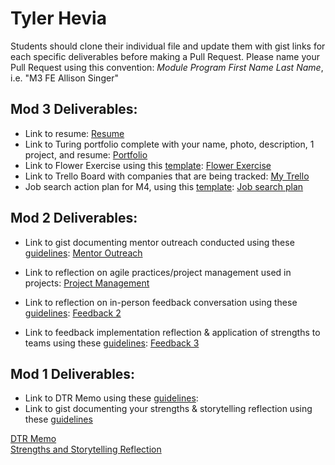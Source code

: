 # Tyler Hevia

Students should clone their individual file and update them with gist links for each specific deliverables before making a Pull Request. Please name your Pull Request using this convention: *Module Program First Name Last Name*, i.e. "M3 FE Allison Singer"

## Mod 3 Deliverables:

* Link to resume: [Resume](https://drive.google.com/file/d/0B52-HhfYDqM5b1h5dGtLa3lpOVk/view?usp=sharing) 
* Link to Turing portfolio complete with your name, photo, description, 1 project, and resume: [Portfolio](https://www.turing.io/user)
* Link to Flower Exercise using this [template](https://github.com/turingschool/career-development-curriculum/blob/master/files/Career%20Unit%20-%20The%20Flower%20Diagram.pdf): [Flower Exercise](https://gist.github.com/tylerjhevia/dad4f7bf17bb56fd718aa5cb27e7fa8d)
* Link to Trello Board with companies that are being tracked: [My Trello](https://trello.com/b/kLSo3cIw/my-to-do-board?menu=filter&filter=label:green,label:yellow,label:none)
* Job search action plan for M4, using this [template](https://github.com/turingschool/career-development-curriculum/blob/master/module_three/mod_4_action_plan_template.md): [Job search plan](https://gist.github.com/tylerjhevia/de6919a580be00d6aa5daafae772fdb9)

## Mod 2 Deliverables:
* Link to gist documenting mentor outreach conducted using these [guidelines](https://github.com/turingschool/career-development-curriculum/blob/master/module_two/cold_outreach_i_guidelines.md): [Mentor Outreach](https://gist.github.com/tylerjhevia/3e98bac7cef825e71e320ce4f7736751)

* Link to reflection on agile practices/project management used in projects: [Project Management](https://gist.github.com/tylerjhevia/ade61010ae20d8782bf0f7a3fd57bd7f)

* Link to reflection on in-person feedback conversation using these [guidelines](https://github.com/turingschool/career-development-curriculum/blob/master/module_two/feedback_conversation_reflection_guidelines.md): [Feedback 2](https://gist.github.com/tylerjhevia/64c20b2663594b165d3476c8c65709a4)

* Link to feedback implementation reflection & application of strengths to teams using these [guidelines](https://github.com/turingschool/career-development-curriculum/blob/master/module_two/feedback_implementation_strengths_reflection.md): [Feedback 3](https://gist.github.com/tylerjhevia/b3a919dc877013f9a4615a1a494de4dc)

## Mod 1 Deliverables:
* Link to DTR Memo using these [guidelines](https://github.com/turingschool/career-development-curriculum/blob/master/module_one/dtr_guidelines_memo.md):
* Link to gist documenting your strengths & storytelling reflection using these [guidelines](https://github.com/turingschool/career-development-curriculum/blob/master/module_one/strengths_storytelling_reflection.md)

[DTR Memo](https://gist.github.com/tylerjhevia/eda9d9320309206675ceaea56ca99189)  </br>
[Strengths and Storytelling Reflection](https://gist.github.com/tylerjhevia/0b5a20f2ac3c9fe1ee46ac8aaf9db793)
